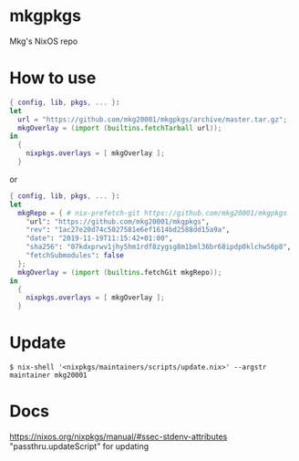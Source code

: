 # mkgpkgs

Mkg's NixOS repo

# How to use

```nix
{ config, lib, pkgs, ... }:
let
  url = "https://github.com/mkg20001/mkgpkgs/archive/master.tar.gz";
  mkgOverlay = (import (builtins.fetchTarball url));
in
  {
    nixpkgs.overlays = [ mkgOverlay ];
  }
```

or

```nix
{ config, lib, pkgs, ... }:
let
  mkgRepo = { # nix-prefetch-git https://github.com/mkg20001/mkgpkgs
    "url": "https://github.com/mkg20001/mkgpkgs",
    "rev": "1ac27e20d74c5027581e6ef1614bd2588dd15a9a",
    "date": "2019-11-19T11:15:42+01:00",
    "sha256": "07kdxprwv1jhy5hm1rdf8zygsg8m1bml36br68ipdp0klchw56p8",
    "fetchSubmodules": false
  };
  mkgOverlay = (import (builtins.fetchGit mkgRepo));
in
  {
    nixpkgs.overlays = [ mkgOverlay ];
  }
```

# Update

```console
$ nix-shell '<nixpkgs/maintainers/scripts/update.nix>' --argstr maintainer mkg20001
```

# Docs

https://nixos.org/nixpkgs/manual/#ssec-stdenv-attributes "passthru.updateScript" for updating
